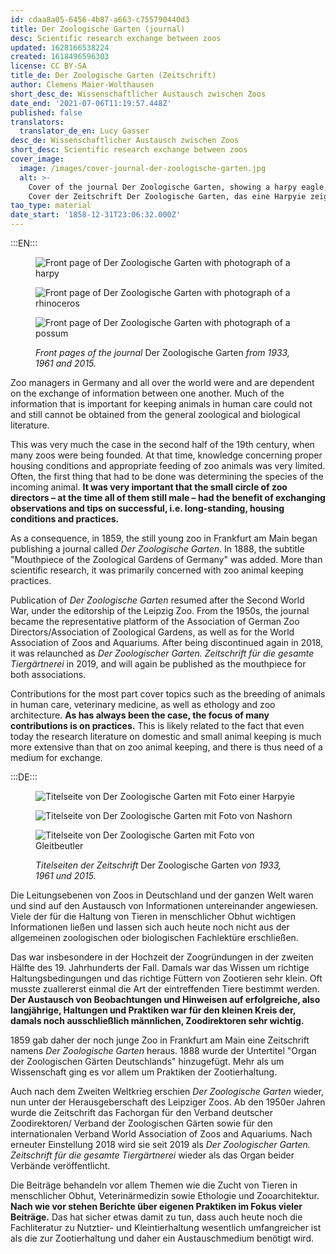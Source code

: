 ```yaml
---
id: cdaa8a05-6456-4b87-a663-c755790440d3
title: Der Zoologische Garten (journal)
desc: Scientific research exchange between zoos
updated: 1628166538224
created: 1618496596303
license: CC BY-SA
title_de: Der Zoologische Garten (Zeitschrift)
author: Clemens Maier-Wolthausen
short_desc_de: Wissenschaftlicher Austausch zwischen Zoos
date_end: '2021-07-06T11:19:57.448Z'
published: false
translators:
  translator_de_en: Lucy Gasser
desc_de: Wissenschaftlicher Austausch zwischen Zoos
short_desc: Scientific research exchange between zoos
cover_image:
  image: /images/cover-journal-der-zoologische-garten.jpg
  alt: >-
    Cover of the journal Der Zoologische Garten, showing a harpy eagle, 1933.
    Cover der Zeitschrift Der Zoologische Garten, das eine Harpyie zeigt, 1933.
tao_type: material
date_start: '1858-12-31T23:06:32.000Z'
---
```


:::EN:::

<figure>

<div class="series">

![Front page of Der Zoologische Garten with photograph of a harpy](images/cmw/ZG_1933.jpg)

![Front page of Der Zoologische Garten with photograph of a rhinoceros](images/cmw/ZG_1961.jpg)

![Front page of Der Zoologische Garten with photograph of a possum](images/cmw/ZG_2015.jpg)

</div>

<figcaption>

_Front pages of the journal_ Der Zoologische Garten _from 1933, 1961 and 2015._

</figcaption>

</figure>

Zoo managers in Germany and all over the world were and are dependent on the exchange of information between one another. Much of the information that is important for keeping animals in human care could not and still cannot be obtained from the general zoological and biological literature.

This was very much the case in the second half of the 19th century, when many zoos were being founded. At that time, knowledge concerning proper housing conditions and appropriate feeding of zoo animals was very limited. Often, the first thing that had to be done was determining the species of the incoming animal. **It was very important that the small circle of zoo directors – at the time all of them still male – had the benefit of exchanging observations and tips on successful, i.e. long-standing, housing conditions and practices.**

As a consequence, in 1859, the still young zoo in Frankfurt am Main began publishing a journal called _Der Zoologische Garten_. In 1888, the subtitle "Mouthpiece of the Zoological Gardens of Germany" was added. More than scientific research, it was primarily concerned with zoo animal keeping practices.

Publication of _Der Zoologische Garten_ resumed after the Second World War, under the editorship of the Leipzig Zoo. From the 1950s, the journal became the representative platform of the Association of German Zoo Directors/Association of Zoological Gardens, as well as for the World Association of Zoos and Aquariums. After being discontinued again in 2018, it was relaunched as _Der Zoologischer Garten. Zeitschrift für die gesamte Tiergärtnerei_ in 2019, and will again be published as the mouthpiece for both associations.

Contributions for the most part cover topics such as the breeding of animals in human care, veterinary medicine, as well as ethology and zoo architecture. **As has always been the case, the focus of many contributions is on practices.** This is likely related to the fact that even today the research literature on domestic and small animal keeping is much more extensive than that on zoo animal keeping, and there is thus need of a medium for exchange.

:::DE:::

<figure>

<div class="series">

![Titelseite von Der Zoologische Garten mit Foto einer Harpyie](images/cmw/ZG_1933.jpg)

![Titelseite von Der Zoologische Garten mit Foto von Nashorn](images/cmw/ZG_1961.jpg)

![Titelseite von Der Zoologische Garten mit Foto von Gleitbeutler](images/cmw/ZG_2015.jpg)

</div>

<figcaption>

_Titelseiten der Zeitschrift_ Der Zoologische Garten _von 1933, 1961 und 2015._

</figcaption>

</figure>

Die Leitungsebenen von Zoos in Deutschland und der ganzen Welt waren und sind auf den Austausch von Informationen untereinander angewiesen. Viele der für die Haltung von Tieren in menschlicher Obhut wichtigen Informationen ließen und lassen sich auch heute noch nicht aus der allgemeinen zoologischen oder biologischen Fachlektüre erschließen.

Das war insbesondere in der Hochzeit der Zoogründungen in der zweiten Hälfte des 19. Jahrhunderts der Fall. Damals war das Wissen um richtige Haltungsbedingungen und das richtige Füttern von Zootieren sehr klein. Oft musste zuallererst einmal die Art der eintreffenden Tiere bestimmt werden. **Der Austausch von Beobachtungen und Hinweisen auf erfolgreiche, also langjährige, Haltungen und Praktiken war für den kleinen Kreis der, damals noch ausschließlich männlichen, Zoodirektoren sehr wichtig.**

1859 gab daher der noch junge Zoo in Frankfurt am Main eine Zeitschrift namens _Der Zoologische Garten_ heraus. 1888 wurde der Untertitel "Organ der Zoologischen Gärten Deutschlands" hinzugefügt. Mehr als um Wissenschaft ging es vor allem um Praktiken der Zootierhaltung.

Auch nach dem Zweiten Weltkrieg erschien _Der Zoologische Garten_ wieder, nun unter der Herausgeberschaft des Leipziger Zoos. Ab den 1950er Jahren wurde die Zeitschrift das Fachorgan für den Verband deutscher Zoodirektoren/ Verband der Zoologischen Gärten sowie für den internationalen Verband World Association of Zoos and Aquariums. Nach erneuter Einstellung 2018 wird sie seit 2019 als _Der Zoologischer Garten. Zeitschrift für die gesamte Tiergärtnerei_ wieder als das Organ beider Verbände veröffentlicht.

Die Beiträge behandeln vor allem Themen wie die Zucht von Tieren in menschlicher Obhut, Veterinärmedizin sowie Ethologie und Zooarchitektur. **Nach wie vor stehen Berichte über eigenen Praktiken im Fokus vieler Beiträge.** Das hat sicher etwas damit zu tun, dass auch heute noch die Fachliteratur zu Nutztier- und Kleintierhaltung wesentlich umfangreicher ist als die zur Zootierhaltung und daher ein Austauschmedium benötigt wird.
